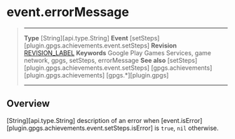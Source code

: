 # event.errorMessage

> --------------------- ------------------------------------------------------------------------------------------
> __Type__              [String][api.type.String]
> __Event__             [setSteps][plugin.gpgs.achievements.event.setSteps]
> __Revision__          [REVISION_LABEL](REVISION_URL)
> __Keywords__          Google Play Games Services, game network, gpgs, setSteps, errorMessage
> __See also__          [setSteps][plugin.gpgs.achievements.event.setSteps]
>						[gpgs.achievements][plugin.gpgs.achievements]
>                       [gpgs.*][plugin.gpgs]
> --------------------- ------------------------------------------------------------------------------------------

## Overview

[String][api.type.String] description of an error when [event.isError][plugin.gpgs.achievements.event.setSteps.isError] is `true`, `nil` otherwise.